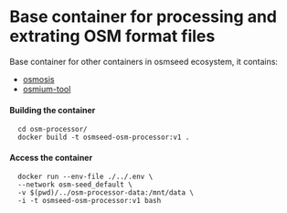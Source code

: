 # Base container for processing and extrating  OSM format files

Base container for other containers in osmseed ecosystem, it contains:

-  [osmosis](https://wiki.openstreetmap.org/wiki/Osmosis/Detailed_Usage_0.47)
-  [osmium-tool](https://osmcode.org/osmium-tool/)

#### Building the container


```
  cd osm-processor/
  docker build -t osmseed-osm-processor:v1 .
```

#### Access the container

```
  docker run --env-file ./../.env \
  --network osm-seed_default \
  -v $(pwd)/../osm-processor-data:/mnt/data \
  -i -t osmseed-osm-processor:v1 bash
```